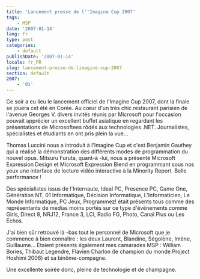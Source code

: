 ```yaml
---
title: 'Lancement presse de l''Imagine Cup 2007'
tags:
    - MSP
date: '2007-01-14'
lang: fr
type: post
categories:
    - default
publishDate: '2007-01-14'
locale: fr_FR
slug: lancement-presse-de-limagine-cup-2007
section: default
2007:
    - '01'
---
```


Ce soir a eu lieu le lancement officiel de l'Imagine Cup 2007, dont la finale se jouera cet été en Corée. Au cœur d'un très chic restaurant parisien de l'avenue Georges V, divers invités réunis par Microsoft pour l'occasion pouvait apprécier un excellent buffet asiatique en regardant les présentations de Microsoftees rôdés aux technologies .NET. Journalistes, spécialistes et étudiants en ont pris plein la vue…

<!--more-->

Thomas Luccini nous a introduit à l'Imagine Cup et c'est Benjamin Gauthey qui a réalisé la démonstration des différents modes de programmation du nouvel opus. Mitsuru Furuta, quant-à -lui, nous a présenté Microsoft Expression Design et Microsoft Expression Blend en programmant sous nos yeux une interface de lecture vidéo interactive à la Minority Report. Belle performance !

Des spécialistes issus de l'Internaute, Ideal PC, Presence PC, Game One, Génération NT, 01 Informatique, Décision Informatique, L'Informaticien, Le Monde Informatique, PC Jeux, Programmez! était présents tous comme des représentants de medias moins portés sur ce type d'évènements comme Girls, Direct 8, NRJ12, France 3, LCI, Radio FG, Photo, Canal Plus ou Les Echos.

J'ai bien sûr retrouvé là -bas tout le personnel de Microsoft que je commence à bien connaître : les deux Laurent, Blandine, Ségolène, Imène, Guillaume… Étaient présents également mes camarades MSP : William Bories, Thibaut Legendre, Flavien Charlon (le champion du monde Project Hoshimi 2006) et sa binôme-compagne.

Une excellente soirée donc, pleine de technologie et de champagne.
